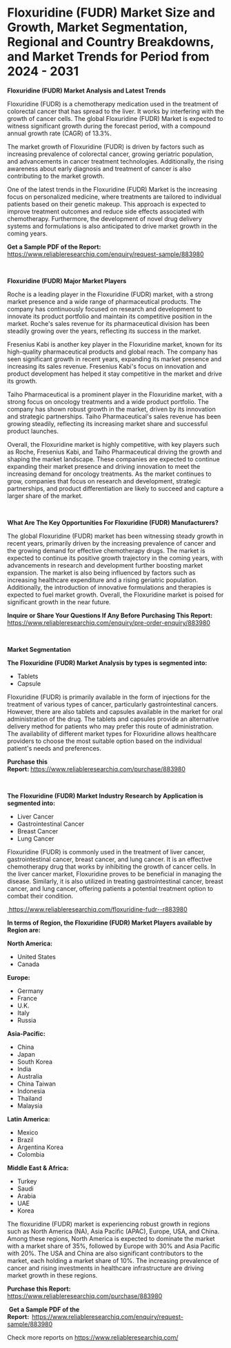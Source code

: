 <p><h1>Floxuridine (FUDR) Market Size and Growth, Market Segmentation, Regional and Country Breakdowns, and Market Trends for Period from 2024 -  2031</h1></p><p><strong>Floxuridine (FUDR) Market Analysis and Latest Trends</strong></p>
<p><p>Floxuridine (FUDR) is a chemotherapy medication used in the treatment of colorectal cancer that has spread to the liver. It works by interfering with the growth of cancer cells. The global Floxuridine (FUDR) Market is expected to witness significant growth during the forecast period, with a compound annual growth rate (CAGR) of 13.3%. </p><p>The market growth of Floxuridine (FUDR) is driven by factors such as increasing prevalence of colorectal cancer, growing geriatric population, and advancements in cancer treatment technologies. Additionally, the rising awareness about early diagnosis and treatment of cancer is also contributing to the market growth.</p><p>One of the latest trends in the Floxuridine (FUDR) Market is the increasing focus on personalized medicine, where treatments are tailored to individual patients based on their genetic makeup. This approach is expected to improve treatment outcomes and reduce side effects associated with chemotherapy. Furthermore, the development of novel drug delivery systems and formulations is also anticipated to drive market growth in the coming years.</p></p>
<p><strong>Get a Sample PDF of the Report:&nbsp;</strong> <a href="https://www.reliableresearchiq.com/enquiry/request-sample/883980">https://www.reliableresearchiq.com/enquiry/request-sample/883980</a></p>
<p>&nbsp;</p>
<p><strong>Floxuridine (FUDR) Major Market Players</strong></p>
<p><p>Roche is a leading player in the Floxuridine (FUDR) market, with a strong market presence and a wide range of pharmaceutical products. The company has continuously focused on research and development to innovate its product portfolio and maintain its competitive position in the market. Roche's sales revenue for its pharmaceutical division has been steadily growing over the years, reflecting its success in the market.</p><p>Fresenius Kabi is another key player in the Floxuridine market, known for its high-quality pharmaceutical products and global reach. The company has seen significant growth in recent years, expanding its market presence and increasing its sales revenue. Fresenius Kabi's focus on innovation and product development has helped it stay competitive in the market and drive its growth.</p><p>Taiho Pharmaceutical is a prominent player in the Floxuridine market, with a strong focus on oncology treatments and a wide product portfolio. The company has shown robust growth in the market, driven by its innovation and strategic partnerships. Taiho Pharmaceutical's sales revenue has been growing steadily, reflecting its increasing market share and successful product launches.</p><p>Overall, the Floxuridine market is highly competitive, with key players such as Roche, Fresenius Kabi, and Taiho Pharmaceutical driving the growth and shaping the market landscape. These companies are expected to continue expanding their market presence and driving innovation to meet the increasing demand for oncology treatments. As the market continues to grow, companies that focus on research and development, strategic partnerships, and product differentiation are likely to succeed and capture a larger share of the market.</p></p>
<p>&nbsp;</p>
<p><strong>What Are The Key Opportunities For Floxuridine (FUDR) Manufacturers?</strong></p>
<p><p>The global Floxuridine (FUDR) market has been witnessing steady growth in recent years, primarily driven by the increasing prevalence of cancer and the growing demand for effective chemotherapy drugs. The market is expected to continue its positive growth trajectory in the coming years, with advancements in research and development further boosting market expansion. The market is also being influenced by factors such as increasing healthcare expenditure and a rising geriatric population. Additionally, the introduction of innovative formulations and therapies is expected to fuel market growth. Overall, the Floxuridine market is poised for significant growth in the near future.</p></p>
<p><strong>Inquire or Share Your Questions If Any Before Purchasing This Report:</strong> <a href="https://www.reliableresearchiq.com/enquiry/pre-order-enquiry/883980">https://www.reliableresearchiq.com/enquiry/pre-order-enquiry/883980</a></p>
<p>&nbsp;</p>
<p><strong>Market Segmentation</strong></p>
<p><strong>The Floxuridine (FUDR) Market Analysis by types is segmented into:</strong></p>
<p><ul><li>Tablets</li><li>Capsule</li></ul></p>
<p><p>Floxuridine (FUDR) is primarily available in the form of injections for the treatment of various types of cancer, particularly gastrointestinal cancers. However, there are also tablets and capsules available in the market for oral administration of the drug. The tablets and capsules provide an alternative delivery method for patients who may prefer this route of administration. The availability of different market types for Floxuridine allows healthcare providers to choose the most suitable option based on the individual patient's needs and preferences.</p></p>
<p><strong>Purchase this Report:&nbsp;</strong><a href="https://www.reliableresearchiq.com/purchase/883980">https://www.reliableresearchiq.com/purchase/883980</a></p>
<p>&nbsp;</p>
<p><strong>The Floxuridine (FUDR) Market Industry Research by Application is segmented into:</strong></p>
<p><ul><li>Liver Cancer</li><li>Gastrointestinal Cancer</li><li>Breast Cancer</li><li>Lung Cancer</li></ul></p>
<p><p>Floxuridine (FUDR) is commonly used in the treatment of liver cancer, gastrointestinal cancer, breast cancer, and lung cancer. It is an effective chemotherapy drug that works by inhibiting the growth of cancer cells. In the liver cancer market, Floxuridine proves to be beneficial in managing the disease. Similarly, it is also utilized in treating gastrointestinal cancer, breast cancer, and lung cancer, offering patients a potential treatment option to combat their condition.</p></p>
<p><a href="https://www.reliableresearchiq.com/floxuridine-fudr--r883980">&nbsp;https://www.reliableresearchiq.com/floxuridine-fudr--r883980</a></p>
<p><strong>In terms of Region, the Floxuridine (FUDR) Market Players available by Region are:</strong></p>
<p>
    <p> <strong> North America: </strong>
        <ul>
            <li>United States</li>
            <li>Canada</li>
        </ul>
        </p> 
    <p> <strong> Europe: </strong>
        <ul>
            <li>Germany</li>
            <li>France</li>
            <li>U.K.</li>
            <li>Italy</li>
            <li>Russia</li>
        </ul>
        </p> 
    <p> <strong> Asia-Pacific: </strong>
        <ul>
            <li>China</li>
            <li>Japan</li>
            <li>South Korea</li>
            <li>India</li>
            <li>Australia</li>
            <li>China Taiwan</li>
            <li>Indonesia</li>
            <li>Thailand</li>
            <li>Malaysia</li>
        </ul>
        </p> 
    <p> <strong> Latin America: </strong>
        <ul>
            <li>Mexico</li>
            <li>Brazil</li>
            <li>Argentina Korea</li>
            <li>Colombia</li>
        </ul>
        </p> 
    <p> <strong> Middle East & Africa: </strong>
        <ul>
            <li>Turkey</li>
            <li>Saudi</li>
            <li>Arabia</li>
            <li>UAE</li>
            <li>Korea</li>
        </ul>
    </p>
    </p>
<p><p>The floxuridine (FUDR) market is experiencing robust growth in regions such as North America (NA), Asia Pacific (APAC), Europe, USA, and China. Among these regions, North America is expected to dominate the market with a market share of 35%, followed by Europe with 30% and Asia Pacific with 20%. The USA and China are also significant contributors to the market, each holding a market share of 10%. The increasing prevalence of cancer and rising investments in healthcare infrastructure are driving market growth in these regions.</p></p>
<p><strong>Purchase this Report: </strong><a href="https://www.reliableresearchiq.com/purchase/883980">https://www.reliableresearchiq.com/purchase/883980</a></p>
<p>&nbsp;<strong>Get a Sample PDF of the Report:&nbsp;&nbsp;</strong><a href="https://www.reliableresearchiq.com/enquiry/request-sample/883980">https://www.reliableresearchiq.com/enquiry/request-sample/883980</a></p>
<p><strong></strong></p>
<p>Check more reports on <a href="https://www.reliableresearchiq.com/">https://www.reliableresearchiq.com/</a></p>